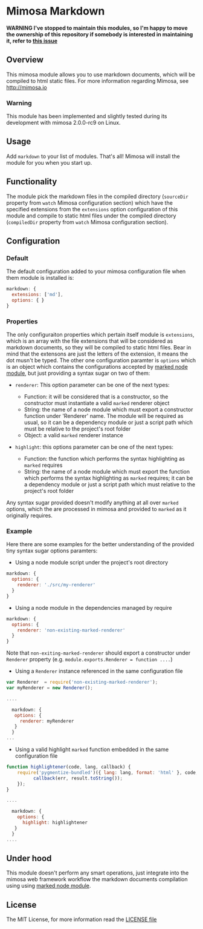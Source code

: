 Mimosa Markdown
===========

__WARNING I've stopped to maintain this modules, so I'm happy to move the ownership of this repository if somebody is interested in maintaining it, refer to [this issue](https://github.com/ifraixedes/mimosa-markdown/issues/2)__

## Overview

This mimosa module allows you to use markdown documents, which will be compiled to html static files.
For more information regarding Mimosa, see http://mimosa.io

### Warning

This module has been implemented and slightly tested during its development with mimosa 2.0.0-rc9 on Linux.

## Usage

Add `markdown` to your list of modules.  That's all!  Mimosa will install the module for you when you start up.

## Functionality

The module pick the markdown files in the compiled directory (`sourceDir` property from `watch` Mimosa configuration section) which have the specified extensions from the `extensions` option configuration of this module and compile to static html files under the compiled directory (`compiledDir` property from `watch` Mimosa configuration section).

## Configuration
### Default

The default configuration added to your mimosa configuration file when them module is installed is:

```javascript
markdown: {
  extensions: ['md'],
  options: { }
}
```

### Properties

The only configuraiton properties which pertain itself module is `extensions`, which is an array with the file extensions that will be considered as markdown documents, so they will be compiled to static html files. Bear in mind that the extensons are just the letters of the extension, it means the dot musn't be typed.
The other one configuration paramter is `options` which is an object which contains the configurations accepted by [marked node module](https://github.com/chjj/marked), but just providing a syntax sugar on two of them:

* `renderer`: This option parameter can be one of the next types:
  * Function: it will be considered that is a constructor, so the constructor must instantiate a valid `marked` renderer object
  * String: the name of a node module which must export a constructor function under 'Renderer' name. The module will be required as usual, so it can be a dependency module or just a script path which must be relative to the project's root folder
  * Object: a valid `marked` renderer instance

* `highlight`: this options parameter can be one of the next types:
  * Function: the function which performs the syntax highlighting as `marked` requires
  * String: the name of a node module which must export the function which performs the syntax highlighting as `marked` requires; it can be a dependency module or just a script path which must relative to the project's root folder

Any syntax sugar provided doesn't modify anything at all over `marked` options, which the are processed in mimosa and provided to `marked` as it originally requires.

### Example

Here there are some examples for the better understanding of the provided tiny syntax sugar options paramters:

* Using a node module script under the project's root directory

```javascript
markdown: {
  options: {
    renderer: './src/my-renderer'
  }
}
```

* Using a node module in the dependencies managed by require

```javascript
markdown: {
  options: {
    renderer: 'non-existing-marked-renderer'
  }
}
```

Note that `non-exiting-marked-renderer` should export a constructor under `Renderer` property (e.g. `module.exports.Renderer = function ....`)

* Using a `Renderer` instance referenced in the same configuration file

```javascript
var Renderer  = require('non-existing-marked-renderer');
var myRenderer = new Renderer();

....

  markdown: {
   options: {
     renderer: myRenderer
   }
  }
...
```

* Using a valid highlight `marked` function embedded in the same configuration file

```javascript
function highlightener(code, lang, callback) {
    require('pygmentize-bundled')({ lang: lang, format: 'html' }, code, function (err, result) {
          callback(err, result.toString());
    });
}

....

  markdown: {
    options: {
      highlight: highlightener
   }
  }
....
```

## Under hood

This module doesn't perform any smart operations, just integrate into the mimosa web framework workflow the markdown documents compilation using using [marked node module](https://github.com/chjj/marked).

## License

The MIT License, for more information read the [LICENSE file](LICENSE)
